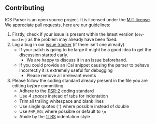 ## Contributing

ICS Parser is an open source project. It is licensed under the [MIT license](https://opensource.org/licenses/MIT).
We appreciate pull requests, here are our guidelines:

1. Firstly, check if your issue is present within the latest version (`dev-master`) as the problem may already have been fixed.
1. Log a bug in our [issue tracker](https://github.com/u01jmg3/ics-parser/issues) (if there isn't one already).
   - If your patch is going to be large it might be a good idea to get the discussion started early.
     - We are happy to discuss it in an issue beforehand.
   - If you could provide an iCal snippet causing the parser to behave incorrectly it is extremely useful for debugging
     - Please remove all irrelevant events
1. Please follow the coding standard already present in the file you are editing _before_ committing
   - Adhere to the [PSR-2](https://github.com/php-fig/fig-standards/blob/master/accepted/PSR-2-coding-style-guide.md) coding standard
   - Use *4 spaces* instead of tabs for indentation
   - Trim all trailing whitespace and blank lines
   - Use single quotes (`'`) where possible instead of double
   - Use `PHP_EOL` where possible or default to `\n`
   - Abide by the [1TBS](https://en.wikipedia.org/wiki/Indent_style#Variant:_1TBS_.28OTBS.29) indentation style
